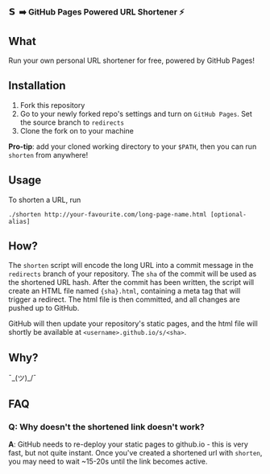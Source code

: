 # `s` <font size=3>➡️  GitHub Pages Powered URL Shortener ⚡️</font>

## What
Run your own personal URL shortener for free, powered by GitHub Pages!

## Installation
1. Fork this repository
2. Go to your newly forked repo's settings and turn on `GitHub Pages`. Set the source branch to `redirects`
3. Clone the fork on to your machine

**Pro-tip**: add your cloned working directory to your `$PATH`, then you can run `shorten` from anywhere!

## Usage
To shorten a URL, run
```
./shorten http://your-favourite.com/long-page-name.html [optional-alias]
```

## How?
The `shorten` script will encode the long URL into a commit message in the `redirects`
branch of your repository. The `sha` of the commit will be used as the shortened URL hash.
After the commit has been written, the script will create an HTML file named `{sha}.html`,
containing a meta tag that will trigger a redirect. The html file is then committed, and
all changes are pushed up to GitHub.

GitHub will then update your repository's static pages, and the html file will shortly
be available at `<username>.github.io/s/<sha>`.

## Why?
¯\_(ツ)_/¯

## FAQ
### Q: Why doesn't the shortened link doesn't work?
**A**: GitHub needs to re-deploy your static pages to github.io - this is very fast, but
not quite instant. Once you've created a shortened url with `shorten`, you may need to wait
~15-20s until the link becomes active.
